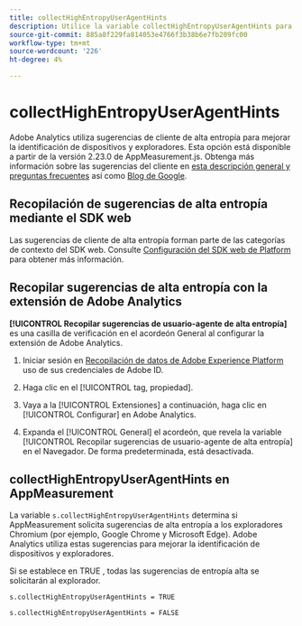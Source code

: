 ```yaml
---
title: collectHighEntropyUserAgentHints
description: Utilice la variable collectHighEntropyUserAgentHints para determinar si el Adobe solicitará sugerencias de alta entropía a los navegadores Chromium (por ejemplo, Google Chrome y Microsoft Edge).
source-git-commit: 885a8f229fa814053e4766f3b38b6e7fb209fc00
workflow-type: tm+mt
source-wordcount: '226'
ht-degree: 4%

---
```



# collectHighEntropyUserAgentHints

Adobe Analytics utiliza sugerencias de cliente de alta entropía para mejorar la identificación de dispositivos y exploradores. Esta opción está disponible a partir de la versión 2.23.0 de AppMeasurement.js. Obtenga más información sobre las sugerencias del cliente en [esta descripción general y preguntas frecuentes](/help/technotes/client-hints.md) así como [Blog de Google](https://web.dev/user-agent-client-hints/).

## Recopilación de sugerencias de alta entropía mediante el SDK web

Las sugerencias de cliente de alta entropía forman parte de las categorías de contexto del SDK web. Consulte [Configuración del SDK web de Platform](https://experienceleague.adobe.com/docs/experience-platform/edge/fundamentals/configuring-the-sdk.html?lang=en) para obtener más información.

## Recopilar sugerencias de alta entropía con la extensión de Adobe Analytics

**[!UICONTROL Recopilar sugerencias de usuario-agente de alta entropía]** es una casilla de verificación en el acordeón General al configurar la extensión de Adobe Analytics.

1. Iniciar sesión en [Recopilación de datos de Adobe Experience Platform](https://experience.adobe.com/#/@adobepm/data-collection) uso de sus credenciales de Adobe ID.

1. Haga clic en el [!UICONTROL tag, propiedad].

1. Vaya a la [!UICONTROL Extensiones] a continuación, haga clic en [!UICONTROL Configurar] en Adobe Analytics.

1. Expanda el [!UICONTROL General] el acordeón, que revela la variable [!UICONTROL Recopilar sugerencias de usuario-agente de alta entropía] en el Navegador. De forma predeterminada, está desactivada.

## collectHighEntropyUserAgentHints en AppMeasurement

La variable `s.collectHighEntropyUserAgentHints` determina si AppMeasurement solicita sugerencias de alta entropía a los exploradores Chromium (por ejemplo, Google Chrome y Microsoft Edge). Adobe Analytics utiliza estas sugerencias para mejorar la identificación de dispositivos y exploradores.

Si se establece en TRUE , todas las sugerencias de entropía alta se solicitarán al explorador.

`s.collectHighEntropyUserAgentHints = TRUE`

`s.collectHighEntropyUserAgentHints = FALSE`
